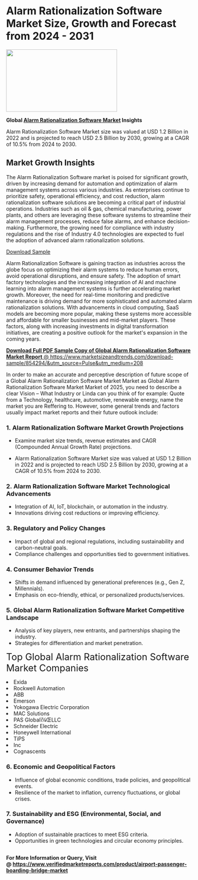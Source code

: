 <H1>Alarm Rationalization Software Market Size, Growth and Forecast from 2024 - 2031</H1><img class="aligncenter size-medium wp-image-584254" src="https://thirdeyenews.in/wp-content/uploads/2024/09/Global-Market-Research-300x168.jpeg" alt="" width="300" height="168" /><p><strong>Global&nbsp;<a href="https://www.marketsizeandtrends.com/download-sample/854294/&amp;utm_source=Pulse&amp;utm_medium=208">Alarm Rationalization Software Market</a> Insights</strong></p><p>Alarm Rationalization Software Market size was valued at USD 1.2 Billion in 2022 and is projected to reach USD 2.5 Billion by 2030, growing at a CAGR of 10.5% from 2024 to 2030.</p><p><h2>Market Growth Insights</h2> <p>The Alarm Rationalization Software market is poised for significant growth, driven by increasing demand for automation and optimization of alarm management systems across various industries. As enterprises continue to prioritize safety, operational efficiency, and cost reduction, alarm rationalization software solutions are becoming a critical part of industrial operations. Industries such as oil & gas, chemical manufacturing, power plants, and others are leveraging these software systems to streamline their alarm management processes, reduce false alarms, and enhance decision-making. Furthermore, the growing need for compliance with industry regulations and the rise of Industry 4.0 technologies are expected to fuel the adoption of advanced alarm rationalization solutions.</p> <p><a href="#">Download Sample</a></p> <p>Alarm Rationalization Software is gaining traction as industries across the globe focus on optimizing their alarm systems to reduce human errors, avoid operational disruptions, and ensure safety. The adoption of smart factory technologies and the increasing integration of AI and machine learning into alarm management systems is further accelerating market growth. Moreover, the need for real-time monitoring and predictive maintenance is driving demand for more sophisticated and automated alarm rationalization solutions. With advancements in cloud computing, SaaS models are becoming more popular, making these systems more accessible and affordable for smaller businesses and mid-market players. These factors, along with increasing investments in digital transformation initiatives, are creating a positive outlook for the market's expansion in the coming years.</p> <p><a href="#"></p><p><span class=""><strong>Download Full PDF Sample Copy of Global Alarm Rationalization Software Market Report</strong> @ <a href="https://www.marketsizeandtrends.com/download-sample/854294/&amp;utm_source=Pulse&amp;utm_medium=208" target="_blank">https://www.marketsizeandtrends.com/download-sample/854294/&amp;utm_source=Pulse&amp;utm_medium=208</a></span></p><p>In order to make an accurate and perceptive description of future scope of a Global&nbsp;Alarm Rationalization Software Market Market as Global&nbsp;Alarm Rationalization Software Market Market of 2025, you need to describe a clear Vision &ndash; What Industry or Linda can you think of for example: Quote from a Technology, healthcare, automotive, renewable energy, name the market you are Reffering to. However, some general trends and factors usually impact market reports and their future outlook include:</p><h3>1.&nbsp;<strong>Alarm Rationalization Software Market Growth Projections</strong></h3><ul><li>Examine market size trends, revenue estimates and CAGR (Compounded Annual Growth Rate) projections.</li><li><p>Alarm Rationalization Software Market size was valued at USD 1.2 Billion in 2022 and is projected to reach USD 2.5 Billion by 2030, growing at a CAGR of 10.5% from 2024 to 2030.</p></li></ul><h3>2.&nbsp;<strong>Alarm Rationalization Software Market Technological Advancements</strong></h3><ul><li>Integration of AI, IoT, blockchain, or automation in the industry.</li><li>Innovations driving cost reductions or improving efficiency.</li></ul><h3>3.&nbsp;<strong>Regulatory and Policy Changes</strong></h3><ul><li>Impact of global and regional regulations, including sustainability and carbon-neutral goals.</li><li>Compliance challenges and opportunities tied to government initiatives.</li></ul><h3>4.&nbsp;<strong>Consumer Behavior Trends</strong></h3><ul><li>Shifts in demand influenced by generational preferences (e.g., Gen Z, Millennials).</li><li>Emphasis on eco-friendly, ethical, or personalized products/services.</li></ul><h3>5.&nbsp;<strong>Global Alarm Rationalization Software Market Competitive Landscape</strong></h3><ul><li>Analysis of key players, new entrants, and partnerships shaping the industry.</li><li>Strategies for differentiation and market penetration.</li></ul><p data-pm-slice="1 1 []"><span style="color: inherit; font-family: inherit; font-size: 25px;">Top Global Alarm Rationalization Software Market Companies</span></p><div class="" data-test-id=""><p><li>Exida</li><li> Rockwell Automation</li><li> ABB</li><li> Emerson</li><li> Yokogawa Electric Corporation</li><li> MAC Solutions</li><li> PAS Globalï¼ŒLLC</li><li> Schneider Electric</li><li> Honeywell International</li><li> TiPS</li><li> Inc</li><li> Cognascents</li></p></div><h3>6.&nbsp;<strong>Economic and Geopolitical Factors</strong></h3><ul><li>Influence of global economic conditions, trade policies, and geopolitical events.</li><li>Resilience of the market to inflation, currency fluctuations, or global crises.</li></ul><h3>7.&nbsp;<strong>Sustainability and ESG (Environmental, Social, and Governance)</strong></h3><ul><li>Adoption of sustainable practices to meet ESG criteria.</li><li>Opportunities in green technologies and circular economy principles.</li></ul><h2><strong style="font-size: 14px;">For More Information or Query, Visit @&nbsp;</strong><a style="background-color: #ffffff; font-size: 14px;" href="https://www.marketsizeandtrends.com/report/alarm-rationalization-software-market/" target="_blank">https://www.verifiedmarketreports.com/product/airport-passenger-boarding-bridge-market</a></h2>
